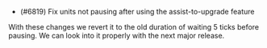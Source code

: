 - (#6819) Fix units not pausing after using the assist-to-upgrade feature

With these changes we revert it to the old duration of waiting 5 ticks before pausing. We can look into it properly with the next major release.
